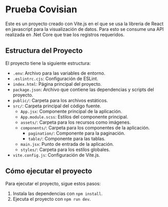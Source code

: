 # Prueba Covisian
Este es un proyecto creado con Vite.js en el que se usa la libreria de React en javascript para la visualización de datos. Para esto se consume una API realizada en .Net Core que trae los registros requeridos.

## Estructura del Proyecto

El proyecto tiene la siguiente estructura:

- `.env`: Archivo para las variables de entorno.
- `.eslintrc.cjs`: Configuración de ESLint.
- `index.html`: Página principal del proyecto.
- `package.json`: Archivo que contiene las dependencias y scripts del proyecto.
- `public/`: Carpeta para los archivos estáticos.
- `src/`: Carpeta principal del código fuente.
  - `App.jsx`: Componente principal de la aplicación.
  - `App.module.scss`: Estilos del componente principal.
  - `assets/`: Carpeta para los recursos como imágenes.
  - `components/`: Carpeta para los componentes de la aplicación.
    - `pagination/`: Componente para la paginación.
    - `table/`: Componente para las tablas.
  - `main.jsx`: Punto de entrada de la aplicación.
  - `styles/`: Carpeta para los estilos globales.
- `vite.config.js`: Configuración de Vite.js.

## Cómo ejecutar el proyecto

Para ejecutar el proyecto, sigue estos pasos:

1. Instala las dependencias con `npm install`.
2. Ejecuta el proyecto con `npm run dev`.

